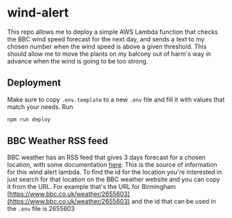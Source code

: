 # wind-alert

This repo allows me to deploy a simple AWS Lambda function that checks the BBC wind speed forecast for the next day, and sends a text to my chosen number when the wind speed is above a given threshold. This should allow me to move the plants on my balcony out of harm's way in advance when the wind is going to be too strong.

## Deployment

Make sure to copy `.env.template` to a new `.env` file and fill it with values that match your needs.
Run

```bash
npm run deploy
```

## BBC Weather RSS feed

BBC weather has an RSS feed that gives 3 days forecast for a chosen location, with some documentation [here](https://www.bbc.co.uk/weather/about/17543675). This is the source of information for this wind alert lambda.
To find the id for the location you're interested in just search for that location on the BBC weather website and you can copy it from the URL. For example that's the URL for Birmingham [https://www.bbc.co.uk/weather/2655603](https://www.bbc.co.uk/weather/2655603) and the id that can be used in the `.env` file is 2655603
